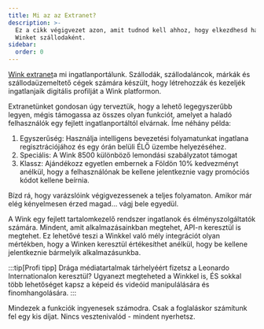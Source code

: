 ```yaml
---
title: Mi az az Extranet?
description: >-
  Ez a cikk végigvezet azon, amit tudnod kell ahhoz, hogy elkezdhesd használni a
  Winket szállodaként.
sidebar:
  order: 0
---
```

[Wink extranet](https://extranet.wink.travel)a mi ingatlanportálunk. Szállodák, szállodaláncok, márkák és szállodaüzemeltető cégek számára készült, hogy létrehozzák és kezeljék ingatlanjaik digitális profilját a Wink platformon.

Extranetünket gondosan úgy terveztük, hogy a lehető legegyszerűbb legyen, mégis támogassa az összes olyan funkciót, amelyet a haladó felhasználók egy fejlett ingatlanportáltól elvárnak. Íme néhány példa:

1. Egyszerűség: Használja intelligens bevezetési folyamatunkat ingatlana regisztrációjához és egy órán belüli ÉLŐ üzembe helyezéséhez.
2. Speciális: A Wink 8500 különböző lemondási szabályzatot támogat
3. Klassz: Ajándékozz egyetlen embernek a Földön 10% kedvezményt anélkül, hogy a felhasználónak be kellene jelentkeznie vagy promóciós kódot kellene beírnia.

Bízd rá, hogy varázslóink ​​végigvezessenek a teljes folyamaton. Amikor már elég kényelmesen érzed magad... vágj bele egyedül.

A Wink egy fejlett tartalomkezelő rendszer ingatlanok és élményszolgáltatók számára. Mindent, amit alkalmazásainkban megtehet, API-n keresztül is megtehet. Ez lehetővé teszi a Winkkel való mély integrációt olyan mértékben, hogy a Winken keresztül értékesíthet anélkül, hogy be kellene jelentkeznie bármelyik alkalmazásunkba.

:::tip\[Profi tipp]
Drága médiatartalmak tárhelyéért fizetsz a Leonardo Internationalon keresztül? Ugyanezt megteheted a Winkkel is, ÉS sokkal több lehetőséget kapsz a képeid és videóid manipulálására és finomhangolására.
:::

Mindezek a funkciók ingyenesek számodra. Csak a foglaláskor számítunk fel egy kis díjat. Nincs vesztenivalód - mindent nyerhetsz.

